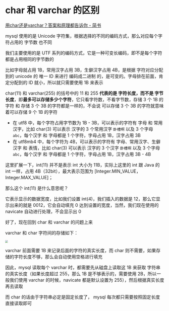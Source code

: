 # char 和 varchar 的区别



[用char还是varchar？答案和原理都告诉你 - 简书](https://www.jianshu.com/p/a1aa86e17bf7)



mysql 使用的是 Unicode 字符集，根据选择的不同的编码方式，那么对应每个字符占用的 字节数 也不同

我们主要使用的是 UTF 系列的编码方式，它是一种可变长编码，即不是每个字符都是占用相同的字节数的

比如字母就占用 1B，常用汉字占用 3B，生僻汉字占用 4B，是根据 字符对应分配到的 unicode 的 唯一 ID 来进行 编码成二进制 的，是可变的。字母排在前面，肯定分配到的 ID 就小，所以就只需要使用 1B 来表示

char(11) 和 varchar(255) 的括号中的 11 和 255 **代表的是 字符长度，而不是 字节长度**，即**最多可以存储多少个字符**，它只看字符数，不看字节数，存储 3 个 1B 的字符 和 存储 3 个 3B 的字符都是一样的，不会说 可以存储 3 个 3B 的字符就意味着可以存储 9 个 1B 的字符

- 在 utf8 中，每个字符占用字节数为 1B - 3B，可以表示的字符有 字母 和 常用汉字，比如 char(3) 可以表示 汉字的 3 个常用汉字 `卧槽啊` 以及 3 个字母 `abc`，每个汉字 和 字母都是 1 个字符，字母占用 1B，汉字占用 3B
- 在 utf8mb4 中，每个字符为 4B，可以表示的字符有 字母、常用汉字、生僻汉字 和 表情，比如 char(3) 可以表示 汉字的 3 个汉字 `卧槽啊` 以及 3 个字母 `abc`，每个汉字 和 字母都是 1 个字符，字母占用 1B，汉字占用 3B - 4B



这里扩展一下，int(11) 并不是表示 int 大小为 11B，实际上这里的 int 跟 Java 的 int 一样，占用 4B（32bit），最大表示范围为 [Integer.MIN_VALUE，Integer.MAX_VALUE]；

那么这个 int(11) 是什么意思呢？

它表示显示的数据宽度，比如我们设置 int(4)，我们插入的数据是 12，那么它显示出来的就是 0012，它会自动填充 0 达到设置的宽度，当然，我们现在使用的 navicate 自动进行处理，不会显示出 0



好了，现在回到 char 和 varchar 的问题上来

varchar 和 char 字符间的存储如下：

<img src="https://upload-images.jianshu.io/upload_images/3433021-3e101de4685cfa45.jpg?imageMogr2/auto-orient/strip|imageView2/2/format/webp" style="zoom:50%;" />

varchar 前面需要 1B 来记录后面的字符的真实长度，而 char 则不需要，如果存储的字符长度不够，那么会自动使用空格进行填充

因此，mysql 读取每个 varchar 时，都需要先从磁盘上读取这 1B 来获取 字符串的真实长度（如果长度超过 255，那么 1B 是不够表示的，需要使用 2B，所以一般我们使用 varchar 的时候，navicate 都是默认设置为 255），然后根据真实长度再去读取

而 char 的话由于字符串必定是固定长度了， mysql 每次都只需要按照固定长度直接读取即可